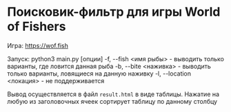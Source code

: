 # Поисковик-фильтр для игры World of Fishers

Игра: <https://wof.fish>

Запуск:
python3 main.py [опции]
-f, --fish <имя рыбы> - выводить только варианты, где ловится данная рыба
-b, --bite <наживка> - выводить только варианты, ловящиеся на данную наживку
-l, --location <локация> - не поддерживается

Вывод осуществляется в файл `result.html` в виде таблицы. Нажатие на любую из заголовочных ячеек сортирует таблицу по данному столбцу

